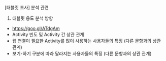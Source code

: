 [태블릿 조사] 분석 관련

1. 태블릿 용도 분석 방향
* https://goo.gl/ATdgAm
* Activity 빈도 및 Activity 간 상관 관계
* 웹 연결이 필요한 Activity를 많이 사용하는 사용자들의 특징 (다른 문항과의 상관 관계)
* 보기-하기 구분에 따라 달라지는 사용자들의 특징 (다른 문항과의 상관 관계)

